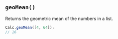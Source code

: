 ## `geoMean()`

Returns the geometric mean of the numbers in a list.

```javascript
Calc.geoMean([4, 64]);
// 16
```

